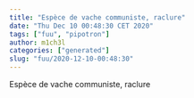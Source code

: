 ```yaml
---
title: "Espèce de vache communiste, raclure"
date: "Thu Dec 10 00:48:30 CET 2020"
tags: ["fuu", "pipotron"]
author: m1ch3l
categories: ["generated"]
slug: "fuu/2020-12-10-00:48:30"
---
```


Espèce de vache communiste, raclure
